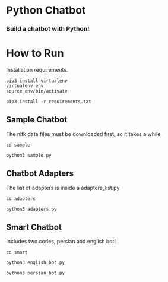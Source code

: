 # Python Chatbot

### Build a chatbot with Python!


#
# How to Run

Installation requirements.

```
pip3 install virtualenv
virtualenv env
source env/bin/activate
```

```
pip3 install -r requirements.txt
```

## Sample Chatbot

The nltk data files must be downloaded first, so it takes a while.

```
cd sample
```

```
python3 sample.py
```

## Chatbot Adapters

The list of adapters is inside a adapters_list.py

```
cd adapters
```

```
python3 adapters.py
```

## Smart Chatbot

Includes two codes, persian and english bot!

```
cd smart
```

```
python3 english_bot.py
```

```
python3 persian_bot.py
```
